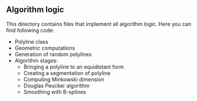 ## Algorithm logic
This directory contains files that implement all algorithm logic. Here you can find following code: 
- Polyline class 
- Geometric computations
- Generation of random polylines
- Algorithm stages:
  - Bringing a polyline to an equidistant form
  - Creating a segmentation of polyline
  - Computing Minkowski dimension
  - Douglas Peucker algorithm
  - Smoothing with B-splines